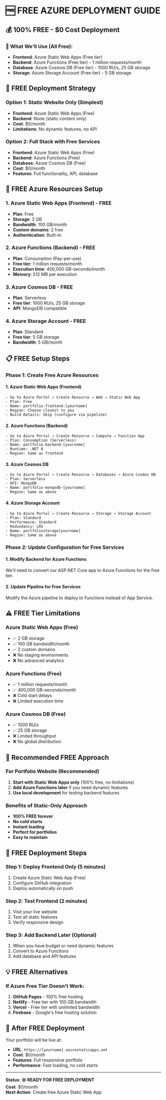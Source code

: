 # 🆓 **FREE AZURE DEPLOYMENT GUIDE**

## **💰 100% FREE - $0 Cost Deployment**

### **🎯 What We'll Use (All Free):**
- **Frontend**: Azure Static Web Apps (Free tier)
- **Backend**: Azure Functions (Free tier) - 1 million requests/month
- **Database**: Azure Cosmos DB (Free tier) - 1000 RU/s, 25 GB storage
- **Storage**: Azure Storage Account (Free tier) - 5 GB storage

## **🚀 FREE Deployment Strategy**

### **Option 1: Static Website Only (Simplest)**
- **Frontend**: Azure Static Web Apps (Free)
- **Backend**: None (static content only)
- **Cost**: $0/month
- **Limitations**: No dynamic features, no API

### **Option 2: Full Stack with Free Services**
- **Frontend**: Azure Static Web Apps (Free)
- **Backend**: Azure Functions (Free)
- **Database**: Azure Cosmos DB (Free)
- **Cost**: $0/month
- **Features**: Full functionality, API, database

## **🔧 FREE Azure Resources Setup**

### **1. Azure Static Web Apps (Frontend) - FREE**
- **Plan**: Free
- **Storage**: 2 GB
- **Bandwidth**: 100 GB/month
- **Custom domains**: 2 free
- **Authentication**: Built-in

### **2. Azure Functions (Backend) - FREE**
- **Plan**: Consumption (Pay-per-use)
- **Free tier**: 1 million requests/month
- **Execution time**: 400,000 GB-seconds/month
- **Memory**: 512 MB per execution

### **3. Azure Cosmos DB - FREE**
- **Plan**: Serverless
- **Free tier**: 1000 RU/s, 25 GB storage
- **API**: MongoDB compatible

### **4. Azure Storage Account - FREE**
- **Plan**: Standard
- **Free tier**: 5 GB storage
- **Bandwidth**: 5 GB/month

## **📋 FREE Setup Steps**

### **Phase 1: Create Free Azure Resources**

#### **1. Azure Static Web Apps (Frontend)**
```
- Go to Azure Portal → Create Resource → Web → Static Web App
- Plan: Free
- Name: portfolio-frontend-[yourname]
- Region: Choose closest to you
- Build Details: Skip (configure via pipeline)
```

#### **2. Azure Functions (Backend)**
```
- Go to Azure Portal → Create Resource → Compute → Function App
- Plan: Consumption (Serverless)
- Name: portfolio-backend-[yourname]
- Runtime: .NET 8
- Region: Same as frontend
```

#### **3. Azure Cosmos DB**
```
- Go to Azure Portal → Create Resource → Databases → Azure Cosmos DB
- Plan: Serverless
- API: MongoDB
- Name: portfolio-mongodb-[yourname]
- Region: Same as above
```

#### **4. Azure Storage Account**
```
- Go to Azure Portal → Create Resource → Storage → Storage Account
- Plan: Standard
- Performance: Standard
- Redundancy: LRS
- Name: portfoliostorage[yourname]
- Region: Same as above
```

### **Phase 2: Update Configuration for Free Services**

#### **1. Modify Backend for Azure Functions**
We'll need to convert our ASP.NET Core app to Azure Functions for the free tier.

#### **2. Update Pipeline for Free Services**
Modify the Azure pipeline to deploy to Functions instead of App Service.

## **⚠️ FREE Tier Limitations**

### **Azure Static Web Apps (Free)**
- ✅ 2 GB storage
- ✅ 100 GB bandwidth/month
- ✅ 2 custom domains
- ❌ No staging environments
- ❌ No advanced analytics

### **Azure Functions (Free)**
- ✅ 1 million requests/month
- ✅ 400,000 GB-seconds/month
- ❌ Cold start delays
- ❌ Limited execution time

### **Azure Cosmos DB (Free)**
- ✅ 1000 RU/s
- ✅ 25 GB storage
- ❌ Limited throughput
- ❌ No global distribution

## **🎯 Recommended FREE Approach**

### **For Portfolio Website (Recommended)**
1. **Start with Static Web Apps only** (100% free, no limitations)
2. **Add Azure Functions later** if you need dynamic features
3. **Use local development** for testing backend features

### **Benefits of Static-Only Approach**
- **100% FREE forever**
- **No cold starts**
- **Instant loading**
- **Perfect for portfolios**
- **Easy to maintain**

## **🚀 FREE Deployment Steps**

### **Step 1: Deploy Frontend Only (5 minutes)**
1. Create Azure Static Web App (Free)
2. Configure GitHub integration
3. Deploy automatically on push

### **Step 2: Test Frontend (2 minutes)**
1. Visit your live website
2. Test all static features
3. Verify responsive design

### **Step 3: Add Backend Later (Optional)**
1. When you have budget or need dynamic features
2. Convert to Azure Functions
3. Add database and API features

## **💡 FREE Alternatives**

### **If Azure Free Tier Doesn't Work:**
1. **GitHub Pages** - 100% free hosting
2. **Netlify** - Free tier with 100 GB bandwidth
3. **Vercel** - Free tier with unlimited bandwidth
4. **Firebase** - Google's free hosting solution

## **🎉 After FREE Deployment**

Your portfolio will be live at:
- **URL**: `https://[yourname].azurestaticapps.net`
- **Cost**: $0/month
- **Features**: Full responsive portfolio
- **Performance**: Fast loading, no cold starts

---

**Status**: 🟢 **READY FOR FREE DEPLOYMENT**  
**Cost**: $0/month  
**Next Action**: Create free Azure Static Web App 